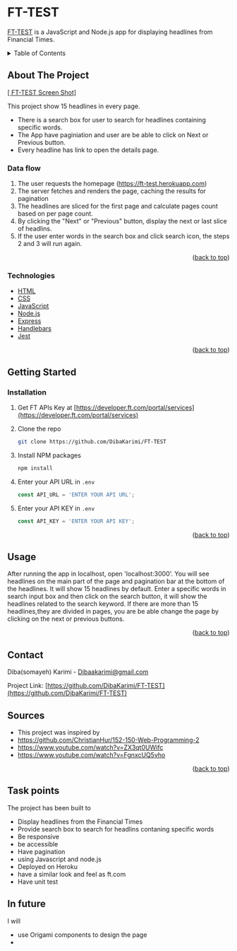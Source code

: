 # FT-TEST

<a href="https://ft-test.herokuapp.com">FT-TEST</a> is a JavaScript and Node.js app for displaying headlines from Financial Times.





<!-- TABLE OF CONTENTS -->
<details>
  <summary>Table of Contents</summary>
  <ol>
    <li>
      <a href="#about-the-project">About The Project</a>
      <ul>
        <li><a href="#Technologies">Technologies</a></li>
      </ul>
    </li>
    <li>
      <a href="#getting-started">Getting Started</a>
      <ul>
        <li><a href="#installation">Installation</a></li>
      </ul>
    </li>
    <li><a href="#usage">Usage</a></li>
    <li><a href="#contact">Contact</a></li>
    <li><a href="#Sources">Sources</a></li>
  </ol>
</details>



<!-- ABOUT THE PROJECT -->
## About The Project

[[ FT-TEST Screen Shot]](./public/images/ScreenShot.png)

 This project show 15 headlines in every page.  

* There is a search box for user to search for headlines containing specific words.
* The App have paginiation and user are be able to click on Next or Previous button.
* Every headline has link to open the details page.

### Data flow

1. The user requests the homepage (https://ft-test.herokuapp.com)
2. The server fetches and renders the page, caching the results for pagination
3. The headlines are sliced for the first page and calculate pages count based on per page count.
4. By clicking the "Next" or "Previous" button, display the next or last slice of headlins.
5. If the user enter words in the search box and click search icon, the steps 2 and 3 will run again.





<p align="right">(<a href="#top">back to top</a>)</p>



### Technologies


* [HTML](https://html.com/)
* [CSS](https://www.codecademy.com/learn/learn-css)
* [JavaScript](https://javascript.info/)
* [Node.js](https://nodejs.org/en/)
* [Express](https://expressjs.com/)
* [Handlebars](https://handlebarsjs.com/)
* [Jest](https://jestjs.io/)

<p align="right">(<a href="#top">back to top</a>)</p>



<!-- GETTING STARTED -->
## Getting Started
 
 

### Installation

1. Get  FT APIs Key at [https://developer.ft.com/portal/services](https://developer.ft.com/portal/services)

2. Clone the repo
   ```sh
   git clone https://github.com/DibaKarimi/FT-TEST
   ```
3. Install NPM packages
   ```sh
   npm install
   ```
4. Enter your API URL in `.env`
   ```js
   const API_URL = 'ENTER YOUR API URL';
   ```
5. Enter your API KEY in `.env`
   ```js
   const API_KEY = 'ENTER YOUR API KEY';
   ```
<p align="right">(<a href="#top">back to top</a>)</p>



<!-- USAGE EXAMPLES -->
## Usage

After running the app in localhost, open 'localhost:3000'.
You will see headlines on the main part of the page and pagination bar at the bottom of the headlines.
It will show 15 headlines by default. Enter a specific words in search input box and then click on the search button,
it will show the headlines related to the search keyword. If there are more than 15 headlines,they are divided in pages,
you are be able change the page by clicking on the next or previous buttons.


<p align="right">(<a href="#top">back to top</a>)</p>


<!-- CONTACT -->
## Contact

Diba(somayeh) Karimi - Dibaakarimi@gmail.com

Project Link: [https://github.com/DibaKarimi/FT-TEST](https://github.com/DibaKarimi/FT-TEST)

## Sources

 - This project was inspired by 
 - https://github.com/ChristianHur/152-150-Web-Programming-2
 - https://www.youtube.com/watch?v=ZX3qt0UWifc
 - https://www.youtube.com/watch?v=FgnxcUQ5vho

<p align="right">(<a href="#top">back to top</a>)</p>

## Task points

The project has been built to 
- Display headlines from the Financial Times
- Provide search box to search for headlins contaning specific words
- Be responsive
- be accessible
- Have pagination
- using Javascript and node.js
- Deployed on Heroku
- have a similar look and feel as ft.com
- Have unit test

## In future 

I will  
- use Origami components to design the page
- 


<!-- MARKDOWN LINKS & IMAGES -->
<!-- https://www.markdownguide.org/basic-syntax/#reference-style-links -->
[contributors-shield]: https://img.shields.io/github/contributors/othneildrew/Best-README-Template.svg?style=for-the-badge
[contributors-url]: https://github.com/othneildrew/Best-README-Template/graphs/contributors
[forks-shield]: https://img.shields.io/github/forks/othneildrew/Best-README-Template.svg?style=for-the-badge
[forks-url]: https://github.com/othneildrew/Best-README-Template/network/members
[stars-shield]: https://img.shields.io/github/stars/othneildrew/Best-README-Template.svg?style=for-the-badge
[stars-url]: https://github.com/othneildrew/Best-README-Template/stargazers
[issues-shield]: https://img.shields.io/github/issues/othneildrew/Best-README-Template.svg?style=for-the-badge
[issues-url]: https://github.com/othneildrew/Best-README-Template/issues
[license-shield]: https://img.shields.io/github/license/othneildrew/Best-README-Template.svg?style=for-the-badge
[license-url]: https://github.com/othneildrew/Best-README-Template/blob/master/LICENSE.txt
[linkedin-shield]: https://img.shields.io/badge/-LinkedIn-black.svg?style=for-the-badge&logo=linkedin&colorB=555
[linkedin-url]: https://linkedin.com/in/othneildrew
[product-screenshot]: images/screenshot.png
